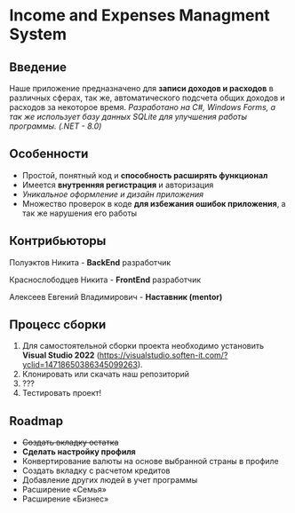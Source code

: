 # Income and Expenses Managment System
## Введение

Наше приложение предназначено для **записи доходов и расходов** в различных сферах, так же, автоматического подсчета общих доходов и расходов за некоторое время.
*Разработано на C#, Windows Forms, а так же использует базу данных SQLite для улучшения работы программы. (.NET - 8.0)*

## Особенности
- Простой, понятный код и **способность расширять функционал**
- Имеется **внутренняя регистрация** и авторизация
- *Уникальное оформление и дизайн приложения*
- Множество проверок в коде **для избежания ошибок приложения**, а так же нарушения его работы


## Контрибьюторы

Полуэктов Никита - **BackEnd** разработчик

Краснослободцев Никита - **FrontEnd** разработчик

Алексеев Евгений Владимирович - **Наставник (mentor)**

## Процесс сборки

1. Для самостоятельной сборки проекта необходимо установить **Visual Studio 2022**  (https://visualstudio.soften-it.com/?yclid=14718650386345099263).
2. Клонировать или скачать наш репозиторий
3. ???
4. Тестировать проект!

## Roadmap
- ~~Создать вкладку остатка~~
- **Сделать настройку профиля**
- Конвертирование валюты на основе выбранной страны в профиле
- Создать вкладку с расчетом кредитов
- Добавление других людей в учет программы
- Расширение «Семья»
- Расширение «Бизнес»
